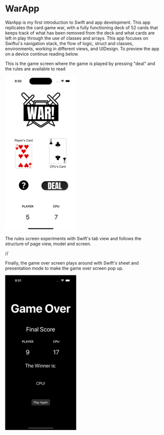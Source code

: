 # WarApp
WarApp is my first introduction to Swift and app development. This app replicates the card game war, with a fully functioning deck of 52 cards that keeps track of what has been removed from the deck and what cards are left in play through the use of classes and arrays. This app focuses on Swiftui's navigation stack, the flow of logic, struct and classes, environments, working in different views, and UIDesign. To preview the app on a device continue reading below.

This is the game screen where the game is played by pressing "deal" and the rules are available to read

<img src="appPreviewImages/GameScreen.png" width="230" height="500"/>

The rules screen experiments with Swift's tab view and follows the structure of page view, model and screen.

//

Finally, the game over screen plays around with Swift's sheet and presentation mode to make the game over screen pop up.

<img src="appPreviewImages/GameOver.png" width="230" height="500"/>
